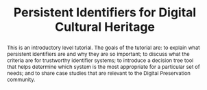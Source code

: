 ---
abstract: 'This is an introductory level tutorial. The goals of the tutorial are:
  to explain what persistent identifiers are and why they are so important; to discuss
  what the criteria are for trustworthy identifier systems; to introduce a decision
  tree tool that helps determine which system is the most appropriate for a particular
  set of needs; and to share case studies that are relevant to the Digital Preservation
  community.'
creators:
- Clark, Jonathan
- Hakala, Juha
- Lunghi, Maurizio
- Ras, Marcel
- van Veenendaal, Remco
date: null
document_url: https://services.phaidra.univie.ac.at/api/object/o:502826/download
grand_parent: iPRES
institutions: []
keywords: []
landing_page_url: https://phaidra.univie.ac.at/o:502826
language: eng
layout: publication
license: CC BY-NC-SA 3.0 AT
notes_url: null
parent: iPRES 2016
presentation_url: null
publication_type: tutorial
size: 118426
source_name: iPRES
title: Persistent Identifiers for Digital Cultural Heritage
year: 2016
---
